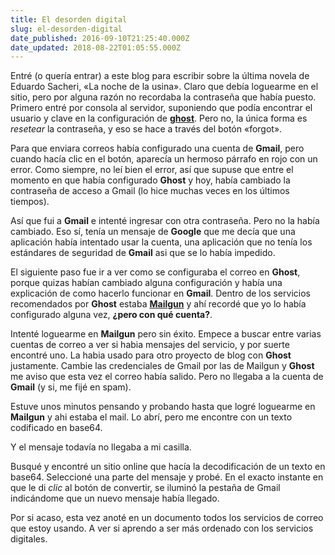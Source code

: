 ```yaml
---
title: El desorden digital
slug: el-desorden-digital
date_published: 2016-09-10T21:25:40.000Z
date_updated: 2018-08-22T01:05:55.000Z
---
```


Entré (o quería entrar) a este blog para escribir sobre la última novela de Eduardo Sacheri, «La noche de la usina». Claro que debía loguearme en el sitio, pero por alguna razón no recordaba la contraseña que había puesto. Primero entré por consola al servidor, suponiendo que podía encontrar el usuario y clave en la configuración de [**ghost**](https://www.ghost.org). Pero no, la única forma es *resetear* la contraseña, y eso se hace a través del botón «forgot».

Para que enviara correos había configurado una cuenta de **Gmail**, pero cuando hacía clic en el botón, aparecía un hermoso párrafo en rojo con un error. Como siempre, no leí bien el error, así que supuse que entre el momento en que había configurado **Ghost** y hoy, había cambiado la contraseña de acceso a Gmail (lo hice muchas veces en los últimos tiempos).

Así que fui a **Gmail** e intenté ingresar con otra contraseña. Pero no la había cambiado. Eso sí, tenía un mensaje de **Google** que me decía que una aplicación había intentado usar la cuenta, una aplicación que no tenía los estándares de seguridad de **Gmail** asi que se lo había impedido.

El siguiente paso fue ir a ver como se configuraba el correo en **Ghost**, porque quizas habían cambiado alguna configuración y había una explicación de como hacerlo funcionar en **Gmail**. Dentro de los servicios recomendados por **Ghost** estaba [**Mailgun**](https://mailgun.com) y ahí recordé que yo lo había configurado alguna vez, **¿pero con qué cuenta?**.

Intenté loguearme en **Mailgun** pero sin éxito. Empece a buscar entre varias cuentas de correo a ver si habia mensajes del servicio, y por suerte encontré uno. La habia usado para otro proyecto de blog con **Ghost** justamente. Cambie las credenciales de Gmail por las de Mailgun y **Ghost** me aviso que esta vez el correo había salido. Pero no llegaba a la cuenta de **Gmail** (y si, me fijé en spam).

Estuve unos minutos pensando y probando hasta que logré loguearme en **Mailgun** y ahi estaba el mail. Lo abrí, pero me encontre con un texto codificado en base64.

Y el mensaje todavía no llegaba a mi casilla.

Busqué y encontré un sitio online que hacía la decodificación de un texto en base64. Seleccioné una parte del mensaje y probé. En el exacto instante en que le di *clic* al botón de convertir, se iluminó la pestaña de Gmail indicándome que un nuevo mensaje había llegado.

Por si acaso, esta vez anoté en un documento todos los servicios de correo que estoy usando. A ver si aprendo a ser más ordenado con los servicios digitales.
